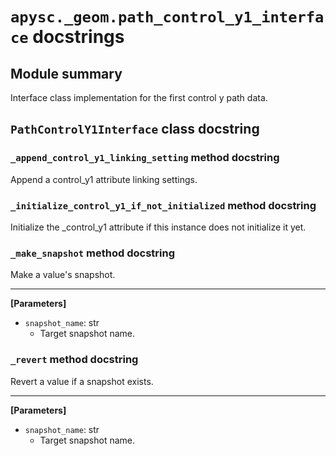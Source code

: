 # `apysc._geom.path_control_y1_interface` docstrings

## Module summary

Interface class implementation for the first control y path data.

## `PathControlY1Interface` class docstring

### `_append_control_y1_linking_setting` method docstring

Append a control_y1 attribute linking settings.

### `_initialize_control_y1_if_not_initialized` method docstring

Initialize the _control_y1 attribute if this instance does not initialize it yet.

### `_make_snapshot` method docstring

Make a value's snapshot.<hr>

**[Parameters]**

- `snapshot_name`: str
  - Target snapshot name.

### `_revert` method docstring

Revert a value if a snapshot exists.<hr>

**[Parameters]**

- `snapshot_name`: str
  - Target snapshot name.
